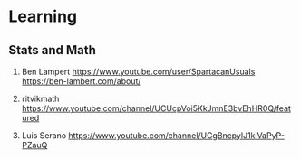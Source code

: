 # Learning

## Stats and Math

1) Ben Lampert
https://www.youtube.com/user/SpartacanUsuals
https://ben-lambert.com/about/

2) ritvikmath
https://www.youtube.com/channel/UCUcpVoi5KkJmnE3bvEhHR0Q/featured

3) Luis Serano
https://www.youtube.com/channel/UCgBncpylJ1kiVaPyP-PZauQ




